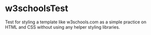 # w3schoolsTest
Test for styling a template like w3schools.com as a simple practice on HTML and CSS without using any helper styling libraries.
